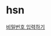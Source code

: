 # hsn
<!DOCTYPE html>
<html>
<head>
 <title>hvlst server note</title>
</head>
<body>
 <a href="코드 2.html">비밀번호 입력하기</a>
</body>
</html>
